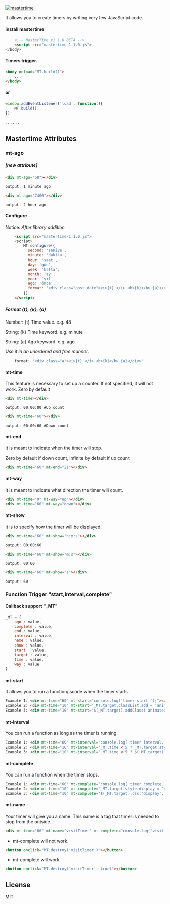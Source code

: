 [![mastertime](http://worn.online/timeMaster/mt-logo.jpg)](http://worn.online/)

It allows you to create timers by writing very few JavaScript code.


#### install mastertime
```html
    <!-- MasterTime v1.1.0 BETA -->
    <script src="mastertime-1.1.0.js">
</body>
```

#### Timers trigger.

```html
<body onload="MT.build()">
    ...
</body>
```

#### or


```js
window.addEventListener('load', function(){
    MT.build();
});
```


.
.
.
.
.
.


## Mastertime Attributes


### mt-ago 
##### *[new attribute]*
```html
<div mt-ago="68"></div>
```

```
output: 1 minute ago
```

```html
<div mt-ago="7400"></div>
```

```
output: 2 hour ago
```

#### Configure

Notice: *After library addition*

```html
    <script src="mastertime-1.1.0.js">
    <script>
        MT.configure({
          second: 'saniye',
          minute: 'dakika',
          hour: 'saat',
          day: 'gün',
          week: 'hafta',
          month: 'ay',
          year: 'yıl',
          ago: 'önce',
          format: '<div class="post-date"><i>{t} </i> <b>{k}</b> {a}</div>'
        });
    </script>
```

##### Format {t}, {k}, {a}
Number: {t} Time value. e.g. 48 

String: {k} Time keyword. e.g. minute

String: {a} Ago keyword. e.g. ago

*Use it in an unordered and free manner.*
```js
    format: '<div class="a"><i>{t} </i> <b>{k}</b> {a}</div>'
```

#### mt-time
This feature is necessary to set up a counter. If not specified, it will not work.
Zero by default
```html
<div mt-time></div>
```

```
output: 00:00:00 #Up count
```

```html
<div mt-time="60"></div>
```
```
output: 00:00:60 #Down count
```

#### mt-end
It is meant to indicate when the timer will stop.

Zero by default if down count,
Infinite by default if up count

```html
<div mt-time="60" mt-end="21"></div>
```


#### mt-way
It is meant to indicate what direction the timer will count.

```html
<div mt-time="0" mt-way="up"></div>
<div mt-time="60" mt-way="down"></div>
```

#### mt-show

It is to specify how the timer will be displayed.

```html
<div mt-time="60" mt-show="h:m:s"></div>
```
```
output: 00:00:60
```
```html
<div mt-time="60" mt-show="m:s"></div> 
```
```
output: 00:60
```
```html
<div mt-time="60" mt-show="s"></div> 
```
```
output: 60
```

### Function Trigger "start,interval,complete"
#### Callback support "_MT"
```js
_MT = {
    ago : value,
    complete : value,
    end : value,
    interval : value,
    name : value,
    show : value,
    start : value,
    target : value,
    time : value,
    way : value
}
```

#### mt-start
It allows you to run a function/jscode when the timer starts.

```html
Example 1: <div mt-time="60" mt-start="console.log('timer start.');"></div>
Example 2: <div mt-time="10" mt-start="_MT.target.classList.add = 'animated bounce';"></div>
Example 3: <div mt-time="10" mt-start="$(_MT.target).addClass('animated bounce');"></div>
```

#### mt-interval
You can run a function as long as the timer is running.

```html
Example 1: <div mt-time="60" mt-interval="console.log('timer interval.');"></div>
Example 2: <div mt-time="10" mt-interval="_MT.time < 5 ? _MT.target.style.color = 'red' : false;"></div>
Example 3: <div mt-time="10" mt-interval="_MT.time < 5 ? $(_MT.target).css('color', 'red') : false;"></div>
```
#### mt-complete
You can run a function when the timer stops.

```html
Example 1: <div mt-time="60" mt-complete="console.log('timer complete.');"></div>
Example 2: <div mt-time="10" mt-complete="_MT.target.style.display = 'none';"></div>
Example 3: <div mt-time="10" mt-complete="$(_MT.target).css('display', 'none');"></div>
```
#### mt-name
Your timer will give you a name. This name is a tag that timer is needed to stop from the outside.

```html
<div mt-time="60" mt-name="visitTimer" mt-complete="console.log('visit timer complete')"></div>
```
* mt-complete will not work.
```html
<button onclick="MT.destroy('visitTimer')"></button>
```

* mt-complete will work.
```html
<button onclick="MT.destroy('visitTimer', true)"></button> 
```

License
----

MIT
